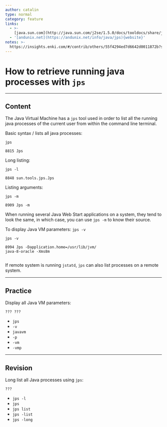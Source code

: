 ```yaml
---
author: catalin
type: normal
category: feature
links:
  - >-
    [java.sun.com](http://java.sun.com/j2se/1.5.0/docs/tooldocs/share/jps.html){website}
  - '[andunix.net](https://andunix.net/info/java/jps){website}'
notes: >-
  https://insights.enki.com/#/contrib/others/55f4294ed7d6642d0011872b?search=khandelwalrinki
---
```


# How to retrieve running java processes with `jps`


---

## Content

The Java Virtual Machine has a `jps` tool used in order to list all the running java processes of the current user from within the command line terminal.

Basic syntax / lists all java processes:

```plain-text
jps

8815 Jps
```

Long listing:

```plain-text
jps -l

8848 sun.tools.jps.Jps
```

Listing arguments:

```plain-text
jps -m

8909 Jps -m

```

When running several Java Web Start applications on a system, they tend to look the same, in which case, you can use `jps -m` to know their source.

To display Java VM parameters: `jps -v`

```plain-text
jps -v

8994 Jps -Dapplication.home=/usr/lib/jvm/
java-8-oracle -Xms8m


```

If remote system is running `jstatd`,  `jps` can also list processes on a remote system.


---

## Practice

Display all Java VM parameters:

```plain-text
??? ???
```

- `jps`
- `-v`
- `javavm`
- `-p`
- `-vm`
- `-vmp`


---

## Revision

Long list all Java processes using `jps`:

```plain-text
???
```

- `jps -l`
- `jps`
- `jps list`
- `jps -list`
- `jps -long`
